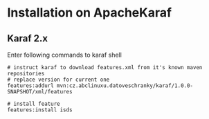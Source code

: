 # Installation on ApacheKaraf

## Karaf 2.x

Enter following commands to karaf shell
```shell
# instruct karaf to download features.xml from it's known maven repositories
# replace version for current one
features:addurl mvn:cz.abclinuxu.datoveschranky/karaf/1.0.0-SNAPSHOT/xml/features

# install feature
features:install isds
```
